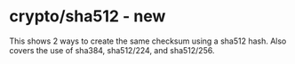# crypto/sha512 - new

This shows 2 ways to create the same checksum using a sha512 hash. Also covers the use of sha384, sha512/224, and sha512/256.
